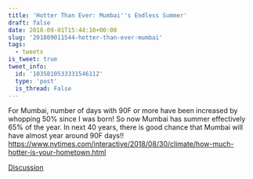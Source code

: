```yaml
---
title: 'Hotter Than Ever: Mumbai''s Endless Summer'
draft: false
date: 2018-09-01T15:44:10+00:00
slug: '201809011544-hotter-than-ever-mumbai'
tags:
  - tweets
is_tweet: true
tweet_info:
  id: '1035810533331546112'
  type: 'post'
  is_thread: False
---
```




For Mumbai, number of days with 90F or more have been increased by whopping 50% since I was born! So now Mumbai has summer effectively 65% of the year. In next 40 years, there is good chance that Mumbai will have almost year around 90F days!! <https://www.nytimes.com/interactive/2018/08/30/climate/how-much-hotter-is-your-hometown.html>

[Discussion](https://x.com/sytelus/status/1035810533331546112)
